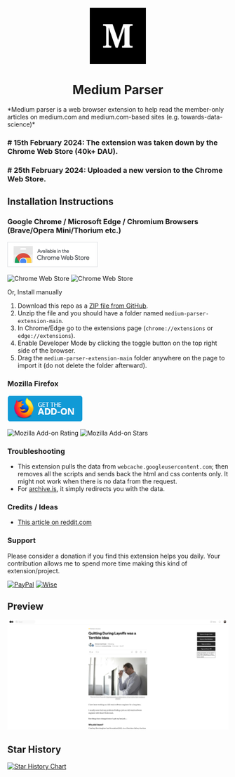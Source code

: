 <p align="center">
  <img src="./img/icon128.jpg" />
</p>

<h1 align="center">Medium Parser</h1>
*Medium parser is a web browser extension to help read the member-only articles on medium.com and medium.com-based sites (e.g. towards-data-science)*

### # 15th February 2024: The extension was taken down by the Chrome Web Store (40k+ DAU).
### # 25th February 2024: Uploaded a new version to the Chrome Web Store.

## Installation Instructions
### Google Chrome / Microsoft Edge / Chromium Browsers (Brave/Opera Mini/Thorium etc.)
[![Download from Chrome Web store](img/chrome.png)](https://chromewebstore.google.com/detail/medium-parser/bdkfodcnmgegolifeafnpbgjnjfohado) 

![Chrome Web Store](https://img.shields.io/chrome-web-store/rating-count/bdkfodcnmgegolifeafnpbgjnjfohado)
![Chrome Web Store](https://img.shields.io/chrome-web-store/rating/bdkfodcnmgegolifeafnpbgjnjfohado)

Or, Install manually
1. Download this repo as a [ZIP file from GitHub](https://github.com/Xatta-Trone/medium-parser-extension/archive/refs/heads/main.zip).
1. Unzip the file and you should have a folder named `medium-parser-extension-main`.
1. In Chrome/Edge go to the extensions page (`chrome://extensions` or `edge://extensions`).
1. Enable Developer Mode by clicking the toggle button on the top right side of the browser.
1. Drag the `medium-parser-extension-main` folder anywhere on the page to import it (do not delete the folder afterward).


### Mozilla Firefox
[![Download from mozilla add-ons](img/firefox.png)](https://addons.mozilla.org/en-US/firefox/addon/medium-parser/) 

![Mozilla Add-on Rating](https://img.shields.io/amo/rating/medium-parser) ![Mozilla Add-on Stars](https://img.shields.io/amo/stars/medium-parser)


### Troubleshooting
* This extension pulls the data from `webcache.googleusercontent.com`; then removes all the scripts and sends back the html and css contents only. It might not work when there is no data from the request. 
* For [archive.is](https://archive.is/), it simply redirects you with the data. 

### Credits / Ideas
*  [This article on reddit.com](https://www.reddit.com/r/ChatGPT/comments/138jt64/you_can_read_medium_articles_for_free_using_bing/)

### Support 
Please consider a donation if you find this extension helps you daily.
Your contribution allows me to spend more time making this kind of extension/project.

[![PayPal](https://img.shields.io/badge/PayPal-00457C?style=for-the-badge&logo=paypal&logoColor=white)](https://www.paypal.com/paypalme/monzurulislam1112?country.x=US&locale.x=en_US) 
[![Wise](https://img.shields.io/badge/Wise-394e79?style=for-the-badge&logo=wise&logoColor=00B9FF)](https://wise.com/pay/me/mdmonzuruli4)

## Preview
<p align="center">
  <img src="./img/sample2.png" />
</p>

## Star History

[![Star History Chart](https://api.star-history.com/svg?repos=Xatta-Trone/medium-parser-extension&type=Date)](https://star-history.com/#Xatta-Trone/medium-parser-extension&Date)

